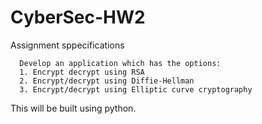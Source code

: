 # CyberSec-HW2

Assignment sppecifications
```
  Develop an application which has the options:  
  1. Encrypt decrypt using RSA  
  2. Encrypt/decrypt using Diffie-Hellman  
  3. Encrypt/decrypt using Elliptic curve cryptography
```

This will be built using python.
